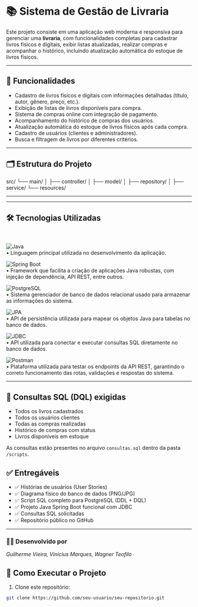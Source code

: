# 📚 Sistema de Gestão de Livraria

Este projeto consiste em uma aplicação web moderna e responsiva para gerenciar uma **livraria**, com funcionalidades completas para cadastrar livros físicos e digitais, exibir listas atualizadas, realizar compras e acompanhar o histórico, incluindo atualização automática do estoque de livros físicos.

---

## 📌 Funcionalidades

- Cadastro de livros físicos e digitais com informações detalhadas (título, autor, gênero, preço, etc.).
- Exibição de listas de livros disponíveis para compra.
- Sistema de compras online com integração de pagamento.
- Acompanhamento do histórico de compras dos usuários.
- Atualização automática do estoque de livros físicos após cada compra.
- Cadastro de usuários (clientes e administradores).
- Busca e filtragem de livros por diferentes critérios.

---

## 🗂️ Estrutura do Projeto


src/
└── main/
│ ├── controller/
│ ├── model/
│ ├── repository/
│ ├── service/
└── resources/


---


---

## 🛠️ Tecnologias Utilizadas

<br>

![Java](https://img.shields.io/badge/Java-ED8B00?style=for-the-badge&logo=java&logoColor=white)  
• Linguagem principal utilizada no desenvolvimento da aplicação.

![Spring Boot](https://img.shields.io/badge/Spring%20Boot-6DB33F?style=for-the-badge&logo=spring-boot&logoColor=white)  
• Framework que facilita a criação de aplicações Java robustas, com injeção de dependência, API REST, entre outros.

![PostgreSQL](https://img.shields.io/badge/PostgreSQL-316192?style=for-the-badge&logo=postgresql&logoColor=white)  
• Sistema gerenciador de banco de dados relacional usado para armazenar as informações do sistema.

![JPA](https://img.shields.io/badge/JPA-007396?style=for-the-badge&logo=hibernate&logoColor=white)  
• API de persistência utilizada para mapear os objetos Java para tabelas no banco de dados.

![JDBC](https://img.shields.io/badge/JDBC-003B57?style=for-the-badge&logo=oracle&logoColor=white)  
• API utilizada para conectar e executar consultas SQL diretamente no banco de dados.

![Postman](https://img.shields.io/badge/Postman-FF6C37?style=for-the-badge&logo=postman&logoColor=white)  
• Plataforma utilizada para testar os endpoints da API REST, garantindo o correto funcionamento das rotas, validações e respostas do sistema.

---
## 📄 Consultas SQL (DQL) exigidas

- Todos os livros cadastrados
- Todos os usuários clientes
- Todas as compras realizadas
- Histórico de compras com status
- Livros disponíveis em estoque

As consultas estão presentes no arquivo `consultas.sql` dentro da pasta `/scripts`.

## ✅ Entregáveis

- ✅ Histórias de usuários (User  Stories)
- ✅ Diagrama físico do banco de dados (PNG/JPG)
- ✅ Script SQL completo para PostgreSQL (DDL + DQL)
- ✅ Projeto Java Spring Boot funcional com JDBC
- ✅ Consultas SQL solicitadas
- ✅ Repositório público no GitHub


---

### 👨‍💻 Desenvolvido por

*Guilherme Vieira, Vinicius Marques, Wagner Teofilo*


## 🧠 Como Executar o Projeto

1. Clone este repositório:

```bash
git clone https://github.com/seu-usuario/seu-repositorio.git

